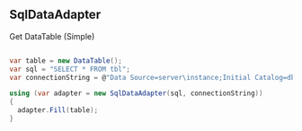 ## SqlDataAdapter

Get DataTable (Simple)
``` csharp

var table = new DataTable();
var sql = "SELECT * FROM tbl";
var connectionString = @"Data Source=server\instance;Initial Catalog=db;";

using (var adapter = new SqlDataAdapter(sql, connectionString))
{
  adapter.Fill(table);
}
```
